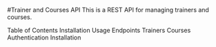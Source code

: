 #Trainer and Courses API
This is a REST API for managing trainers and courses.

Table of Contents
Installation
Usage
Endpoints
Trainers
Courses
Authentication
Installation

